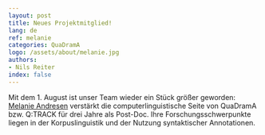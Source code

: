 ```yaml
---
layout: post
title: Neues Projektmitglied!
lang: de
ref: melanie
categories: QuaDramA
logo: /assets/about/melanie.jpg
authors: 
- Nils Reiter
index: false
---
```


Mit dem 1. August ist unser Team wieder ein Stück größer geworden: [Melanie Andresen]({{site.url}}/people.de#melanie-andresen) verstärkt die computerlinguistische Seite von QuaDramA bzw. Q:TRACK für drei Jahre als Post-Doc. Ihre Forschungsschwerpunkte liegen in der Korpuslinguistik und der Nutzung syntaktischer Annotationen.
